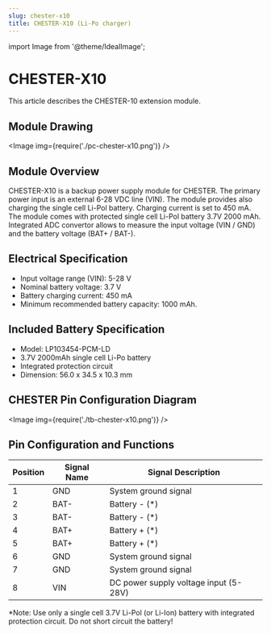```yaml
---
slug: chester-x10
title: CHESTER-X10 (Li-Po charger)
---
```

import Image from '@theme/IdealImage';

# CHESTER-X10
This article describes the CHESTER-10 extension module.

## Module Drawing

<Image img={require('./pc-chester-x10.png')} />

## Module Overview

CHESTER-X10 is a backup power supply module for CHESTER. The primary power input is an external 6-28 VDC line (VIN). The module provides also charging the single cell Li-Pol battery. Charging current is set to 450 mA. The module comes with protected single cell Li-Pol battery 3.7V 2000 mAh. Integrated ADC convertor allows to measure the input voltage (VIN / GND) and the battery voltage (BAT+ / BAT-).

## Electrical Specification

* Input voltage range (VIN): 5-28 V
* Nominal battery voltage: 3.7 V
* Battery charging current: 450 mA
* Minimum recommended battery capacity: 1000 mAh.

## Included Battery Specification
* Model: LP103454-PCM-LD
* 3.7V 2000mAh single cell Li-Po battery
* Integrated protection circuit
* Dimension: 56.0 x 34.5 x 10.3 mm

## CHESTER Pin Configuration Diagram

<Image img={require('./tb-chester-x10.png')} />

## Pin Configuration and Functions

| Position | Signal Name | Signal Description                    |
| -------- | ----------- | ------------------------------------- |
| 1        | GND         | System ground signal                  |
| 2        | BAT-        | Battery - (*)                         |
| 3        | BAT-        | Battery - (*)                         |
| 4        | BAT+        | Battery + (*)                         |
| 5        | BAT+        | Battery + (*)                         |
| 6        | GND         | System ground signal                  |
| 7        | GND         | System ground signal                  |
| 8        | VIN         | DC power supply voltage input (5-28V) |

*Note: Use only a single cell 3.7V Li-Pol (or Li-Ion) battery with integrated protection circuit. Do not short circuit the battery!